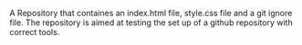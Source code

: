 A Repository that containes an index.html file, style.css file and a git ignore file.
The repository is aimed at testing the set up of a github repository with correct tools.
